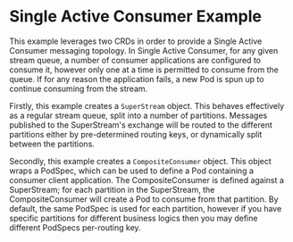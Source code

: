 # Single Active Consumer Example

This example leverages two CRDs in order to provide a Single Active Consumer messaging topology. In Single Active
Consumer, for any given stream queue, a number of consumer applications are configured to consume it,
however only one at a time is permitted to consume from the queue. If for any reason the application fails,
a new Pod is spun up to continue consuming from the stream.

Firstly, this example creates a `SuperStream` object. This behaves effectively as a regular stream queue, split into
a number of partitions. Messages published to the SuperStream's exchange will be routed to the different partitions
either by pre-determined routing keys, or dynamically split between the partitions.

Secondly, this example creates a `CompositeConsumer` object. This object wraps a PodSpec, which can be used to
define a Pod containing a consumer client application. The CompositeConsumer is defined against a SuperStream;
for each partition in the SuperStream, the CompositeConsumer will create a Pod to consume from that partition. By
default, the same PodSpec is used for each partition, however if you have specific partitions for different business
logics then you may define different PodSpecs per-routing key.
